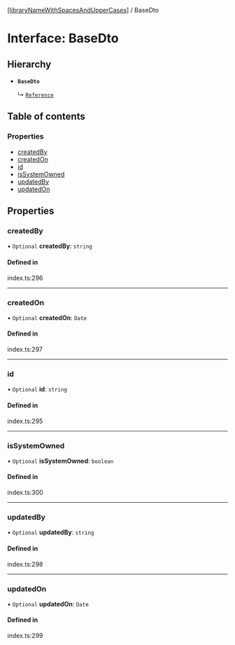[[libraryNameWithSpacesAndUpperCases]](../README.md) / BaseDto

# Interface: BaseDto

## Hierarchy

- **`BaseDto`**

  ↳ [`Reference`](Reference.md)

## Table of contents

### Properties

- [createdBy](BaseDto.md#createdby)
- [createdOn](BaseDto.md#createdon)
- [id](BaseDto.md#id)
- [isSystemOwned](BaseDto.md#issystemowned)
- [updatedBy](BaseDto.md#updatedby)
- [updatedOn](BaseDto.md#updatedon)

## Properties

### createdBy

• `Optional` **createdBy**: `string`

#### Defined in

index.ts:296

___

### createdOn

• `Optional` **createdOn**: `Date`

#### Defined in

index.ts:297

___

### id

• `Optional` **id**: `string`

#### Defined in

index.ts:295

___

### isSystemOwned

• `Optional` **isSystemOwned**: `boolean`

#### Defined in

index.ts:300

___

### updatedBy

• `Optional` **updatedBy**: `string`

#### Defined in

index.ts:298

___

### updatedOn

• `Optional` **updatedOn**: `Date`

#### Defined in

index.ts:299
